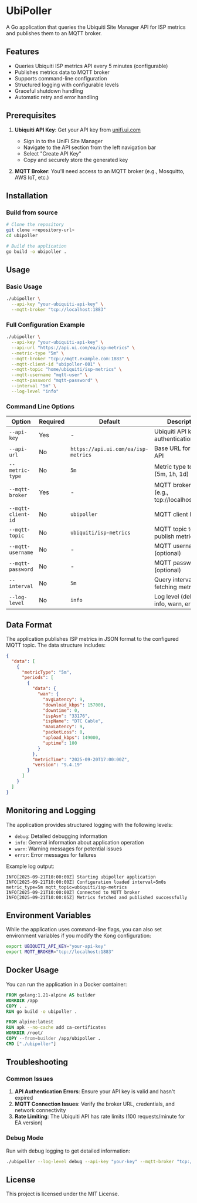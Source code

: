 # UbiPoller

A Go application that queries the Ubiquiti Site Manager API for ISP metrics and publishes them to an MQTT broker.

## Features

- Queries Ubiquiti ISP metrics API every 5 minutes (configurable)
- Publishes metrics data to MQTT broker
- Supports command-line configuration
- Structured logging with configurable levels
- Graceful shutdown handling
- Automatic retry and error handling

## Prerequisites

1. **Ubiquiti API Key**: Get your API key from [unifi.ui.com](https://unifi.ui.com/api)
   - Sign in to the UniFi Site Manager
   - Navigate to the API section from the left navigation bar
   - Select "Create API Key"
   - Copy and securely store the generated key

2. **MQTT Broker**: You'll need access to an MQTT broker (e.g., Mosquitto, AWS IoT, etc.)

## Installation

### Build from source

```bash
# Clone the repository
git clone <repository-url>
cd ubipoller

# Build the application
go build -o ubipoller .
```

## Usage

### Basic Usage

```bash
./ubipoller \
  --api-key "your-ubiquiti-api-key" \
  --mqtt-broker "tcp://localhost:1883"
```

### Full Configuration Example

```bash
./ubipoller \
  --api-key "your-ubiquiti-api-key" \
  --api-url "https://api.ui.com/ea/isp-metrics" \
  --metric-type "5m" \
  --mqtt-broker "tcp://mqtt.example.com:1883" \
  --mqtt-client-id "ubipoller-001" \
  --mqtt-topic "home/ubiquiti/isp-metrics" \
  --mqtt-username "mqtt-user" \
  --mqtt-password "mqtt-password" \
  --interval "5m" \
  --log-level "info"
```

### Command Line Options

| Option | Required | Default | Description |
|--------|----------|---------|-------------|
| `--api-key` | Yes | - | Ubiquiti API key for authentication |
| `--api-url` | No | `https://api.ui.com/ea/isp-metrics` | Base URL for Ubiquiti API |
| `--metric-type` | No | `5m` | Metric type to query (5m, 1h, 1d) |
| `--mqtt-broker` | Yes | - | MQTT broker URL (e.g., tcp://localhost:1883) |
| `--mqtt-client-id` | No | `ubipoller` | MQTT client ID |
| `--mqtt-topic` | No | `ubiquiti/isp-metrics` | MQTT topic to publish metrics |
| `--mqtt-username` | No | - | MQTT username (optional) |
| `--mqtt-password` | No | - | MQTT password (optional) |
| `--interval` | No | `5m` | Query interval for fetching metrics |
| `--log-level` | No | `info` | Log level (debug, info, warn, error) |

## Data Format

The application publishes ISP metrics in JSON format to the configured MQTT topic. The data structure includes:

```json
{
  "data": [
    {
      "metricType": "5m",
      "periods": [
        {
          "data": {
            "wan": {
              "avgLatency": 9,
              "download_kbps": 157000,
              "downtime": 0,
              "ispAsn": "33176",
              "ispName": "DTC Cable",
              "maxLatency": 9,
              "packetLoss": 0,
              "upload_kbps": 149000,
              "uptime": 100
            }
          },
          "metricTime": "2025-09-20T17:00:00Z",
          "version": "9.4.19"
        }
      ]
    }
  ]
}
```

## Monitoring and Logging

The application provides structured logging with the following levels:
- `debug`: Detailed debugging information
- `info`: General information about application operation
- `warn`: Warning messages for potential issues
- `error`: Error messages for failures

Example log output:
```
INFO[2025-09-21T10:00:00Z] Starting ubipoller application
INFO[2025-09-21T10:00:00Z] Configuration loaded interval=5m0s metric_type=5m mqtt_topic=ubiquiti/isp-metrics
INFO[2025-09-21T10:00:00Z] Connected to MQTT broker
INFO[2025-09-21T10:00:05Z] Metrics fetched and published successfully
```

## Environment Variables

While the application uses command-line flags, you can also set environment variables if you modify the Kong configuration:

```bash
export UBIQUITI_API_KEY="your-api-key"
export MQTT_BROKER="tcp://localhost:1883"
```

## Docker Usage

You can run the application in a Docker container:

```dockerfile
FROM golang:1.21-alpine AS builder
WORKDIR /app
COPY . .
RUN go build -o ubipoller .

FROM alpine:latest
RUN apk --no-cache add ca-certificates
WORKDIR /root/
COPY --from=builder /app/ubipoller .
CMD ["./ubipoller"]
```

## Troubleshooting

### Common Issues

1. **API Authentication Errors**: Ensure your API key is valid and hasn't expired
2. **MQTT Connection Issues**: Verify the broker URL, credentials, and network connectivity
3. **Rate Limiting**: The Ubiquiti API has rate limits (100 requests/minute for EA version)

### Debug Mode

Run with debug logging to get detailed information:

```bash
./ubipoller --log-level debug --api-key "your-key" --mqtt-broker "tcp://localhost:1883"
```

## License

This project is licensed under the MIT License.